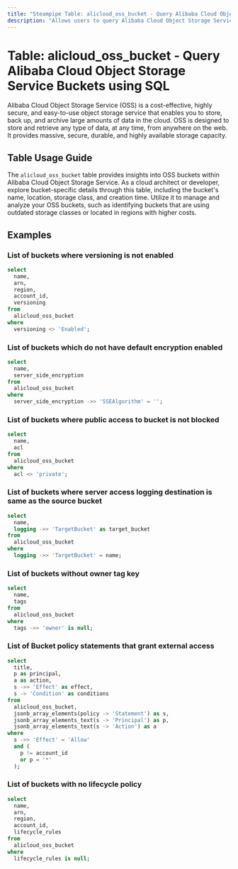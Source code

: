 ```yaml
---
title: "Steampipe Table: alicloud_oss_bucket - Query Alibaba Cloud Object Storage Service Buckets using SQL"
description: "Allows users to query Alibaba Cloud Object Storage Service (OSS) Buckets, providing detailed information about each OSS bucket such as its name, location, storage class, and creation time."
---
```


# Table: alicloud_oss_bucket - Query Alibaba Cloud Object Storage Service Buckets using SQL

Alibaba Cloud Object Storage Service (OSS) is a cost-effective, highly secure, and easy-to-use object storage service that enables you to store, back up, and archive large amounts of data in the cloud. OSS is designed to store and retrieve any type of data, at any time, from anywhere on the web. It provides massive, secure, durable, and highly available storage capacity.

## Table Usage Guide

The `alicloud_oss_bucket` table provides insights into OSS buckets within Alibaba Cloud Object Storage Service. As a cloud architect or developer, explore bucket-specific details through this table, including the bucket's name, location, storage class, and creation time. Utilize it to manage and analyze your OSS buckets, such as identifying buckets that are using outdated storage classes or located in regions with higher costs.

## Examples

### List of buckets where versioning is not enabled

```sql
select
  name,
  arn,
  region,
  account_id,
  versioning
from
  alicloud_oss_bucket
where
  versioning <> 'Enabled';
```

### List of buckets which do not have default encryption enabled

```sql
select
  name,
  server_side_encryption
from
  alicloud_oss_bucket
where
  server_side_encryption ->> 'SSEAlgorithm' = '';
```

### List of buckets where public access to bucket is not blocked

```sql
select
  name,
  acl
from
  alicloud_oss_bucket
where
  acl <> 'private';
```

### List of buckets where server access logging destination is same as the source bucket

```sql
select
  name,
  logging ->> 'TargetBucket' as target_bucket
from
  alicloud_oss_bucket
where
  logging ->> 'TargetBucket' = name;
```

### List of buckets without owner tag key

```sql
select
  name,
  tags
from
  alicloud_oss_bucket
where
  tags ->> 'owner' is null;
```

### List of Bucket policy statements that grant external access

```sql
select
  title,
  p as principal,
  a as action,
  s ->> 'Effect' as effect,
  s -> 'Condition' as conditions
from
  alicloud_oss_bucket,
  jsonb_array_elements(policy -> 'Statement') as s,
  jsonb_array_elements_text(s -> 'Principal') as p,
  jsonb_array_elements_text(s -> 'Action') as a
where
  s ->> 'Effect' = 'Allow'
  and (
    p != account_id
    or p = '*'
  );
```

### List of buckets with no lifecycle policy

```sql
select
  name,
  arn,
  region,
  account_id,
  lifecycle_rules
from
  alicloud_oss_bucket
where
  lifecycle_rules is null;
```

